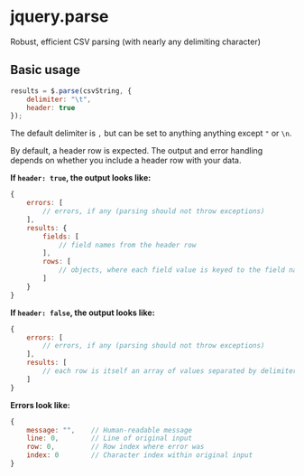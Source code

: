 jquery.parse
============

Robust, efficient CSV parsing (with nearly any delimiting character)


Basic usage
-----------

```javascript
results = $.parse(csvString, {
	delimiter: "\t",
	header: true
});
```

The default delimiter is `,` but can be set to anything anything except `"` or `\n`.

By default, a header row is expected. The output and error handling depends on whether you include a header row with your data.

**If `header: true`, the output looks like:**

```javascript
{
	errors: [
		// errors, if any (parsing should not throw exceptions)
	],
	results: {
		fields: [
			// field names from the header row
		],
		rows: [
			// objects, where each field value is keyed to the field name
		]
	}
}
```


**If `header: false`, the output looks like:**

```javascript
{
	errors: [
		// errors, if any (parsing should not throw exceptions)
	],
	results: [
		// each row is itself an array of values separated by delimiter
	]
}
```

**Errors look like:**

```javascript
{
	message: "",	// Human-readable message
	line: 0,		// Line of original input
	row: 0,			// Row index where error was
	index: 0		// Character index within original input
}
```